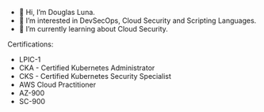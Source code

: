 - 👋 Hi, I’m Douglas Luna.
- 👀 I’m interested in DevSecOps, Cloud Security and Scripting Languages.
- 🌱 I’m currently learning about Cloud Security.

Certifications:
- LPIC-1
- CKA - Certified Kubernetes Administrator
- CKS - Certified Kubernetes Security Specialist
- AWS Cloud Practitioner
- AZ-900
- SC-900

<!---
douglasluna/douglasluna is a ✨ special ✨ repository because its `README.md` (this file) appears on your GitHub profile.
You can click the Preview link to take a look at your changes.
--->
